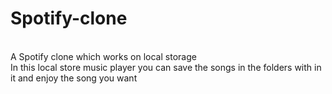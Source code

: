 # Spotify-clone
<br>
A Spotify clone which works on local storage
<br>
In this local store music player you can save the songs in the folders with in it
and enjoy the song you want 
